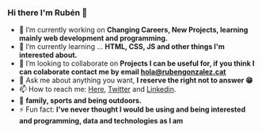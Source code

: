 ### Hi there I'm Rubén 👋

- 🔭 I’m currently working on  **Changing Careers, New Projects, learning mainly web development and programming.** 
- 🌱 I’m currently learning ... **HTML, CSS, JS and other things I'm interested about.**
- 👯 I’m looking to collaborate on **Projects I can be useful for, if you think I can colaborate contact me by email hola@rubengonzalez.cat**
- 💬 Ask me about anything you want, **I reserve the right not to answer 😁**
- 📫 How to reach me: [Here](https://github.com/bokettoyz), [Twitter](https://twitter.com/boketto_yz) and [Linkedin](https://www.linkedin.com/in/rubengonzalezmartinez/).
- 🧡 **family, sports and being outdoors.**
- ⚡ Fun fact: **I've never thought I would be using and being interested and programming, data and technologies as I am**
